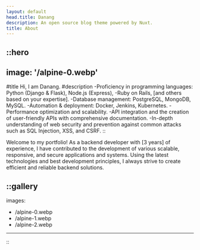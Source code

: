 ```yaml
---
layout: default
head.title: Danang
description: An open source blog theme powered by Nuxt.
title: About
---
```


::hero
---
image: '/alpine-0.webp'
---
#title
Hi, I am Danang.
#description
-Proficiency in programming languages: Python (Django & Flask), Node.js (Express), -Ruby on Rails, [and others based on your expertise].
-Database management: PostgreSQL, MongoDB, MySQL.
-Automation & deployment: Docker, Jenkins, Kubernetes.
-Performance optimization and scalability.
-API integration and the creation of user-friendly APIs with comprehensive documentation.
-In-depth understanding of web security and prevention against common attacks such as SQL Injection, XSS, and CSRF.
::

Welcome to my portfolio! As a backend developer with [3 years] of experience, I have contributed to the development of various scalable, responsive, and secure applications and systems. Using the latest technologies and best development principles, I always strive to create efficient and reliable backend solutions.  

::gallery
---
images:
  - /alpine-0.webp
  - /alpine-1.webp
  - /alpine-2.webp
---
::
